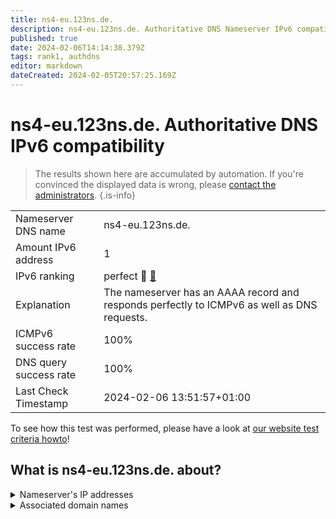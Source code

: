 ```yaml
---
title: ns4-eu.123ns.de.
description: ns4-eu.123ns.de. Authoritative DNS Nameserver IPv6 compatibility
published: true
date: 2024-02-06T14:14:38.379Z
tags: rank1, authdns
editor: markdown
dateCreated: 2024-02-05T20:57:25.169Z
---
```


# ns4-eu.123ns.de. Authoritative DNS IPv6 compatibility

> The results shown here are accumulated by automation. If you're convinced the displayed data is wrong, please [contact the administrators](/howto/chat). 
{.is-info}




|   |   |
| - | - |
| Nameserver DNS name | ns4-eu.123ns.de.
| Amount IPv6 address | 1
| IPv6 ranking | perfect :1st_place_medal: [🔗](/howto/ranking) |
| Explanation | The nameserver has an AAAA record and responds perfectly to ICMPv6 as well as DNS requests. |
| ICMPv6 success rate | 100%|
| DNS query success rate | 100% |
| Last Check Timestamp | 2024-02-06 13:51:57+01:00 |

To see how this test was performed, please have a look at [our website test criteria howto](/howto/testcriteria/authdns)!


## What is ns4-eu.123ns.de. about?




<details>
<summary>Nameserver's IP addresses</summary>

2a01:238:4334:4000:fdad:399d:617d:3983

</details>



<details>
<summary>Associated domain names</summary>

www.bundespraesident.de

</details>
